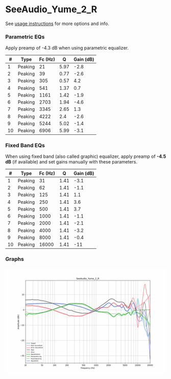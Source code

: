 # SeeAudio_Yume_2_R
See [usage instructions](https://github.com/jaakkopasanen/AutoEq#usage) for more options and info.

### Parametric EQs
Apply preamp of -4.3 dB when using parametric equalizer.

|   # | Type    |   Fc (Hz) |    Q |   Gain (dB) |
|-----|---------|-----------|------|-------------|
|   1 | Peaking |        21 | 5.97 |        -2.8 |
|   2 | Peaking |        39 | 0.77 |        -2.6 |
|   3 | Peaking |       305 | 0.57 |         4.2 |
|   4 | Peaking |       541 | 1.37 |         0.7 |
|   5 | Peaking |      1161 | 1.42 |        -1.9 |
|   6 | Peaking |      2703 | 1.94 |        -4.6 |
|   7 | Peaking |      3345 | 2.65 |         1.3 |
|   8 | Peaking |      4222 | 2.4  |        -2.6 |
|   9 | Peaking |      5244 | 5.02 |        -1.4 |
|  10 | Peaking |      6906 | 5.99 |        -3.1 |

### Fixed Band EQs
When using fixed band (also called graphic) equalizer, apply preamp of **-4.5 dB** (if available) and set gains manually with these parameters.

|   # | Type    |   Fc (Hz) |    Q |   Gain (dB) |
|-----|---------|-----------|------|-------------|
|   1 | Peaking |        31 | 1.41 |        -3.1 |
|   2 | Peaking |        62 | 1.41 |        -1.1 |
|   3 | Peaking |       125 | 1.41 |         1.1 |
|   4 | Peaking |       250 | 1.41 |         3.6 |
|   5 | Peaking |       500 | 1.41 |         3.7 |
|   6 | Peaking |      1000 | 1.41 |        -1.1 |
|   7 | Peaking |      2000 | 1.41 |        -2.1 |
|   8 | Peaking |      4000 | 1.41 |        -3.2 |
|   9 | Peaking |      8000 | 1.41 |        -0.4 |
|  10 | Peaking |     16000 | 1.41 |       -11   |

### Graphs
![](./SeeAudio_Yume_2_R.png)
